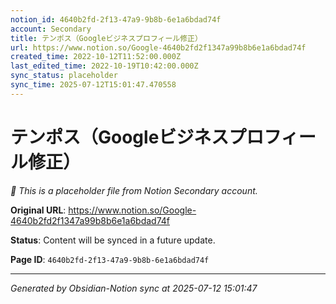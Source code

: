 ```yaml
---
notion_id: 4640b2fd-2f13-47a9-9b8b-6e1a6bdad74f
account: Secondary
title: テンポス（Googleビジネスプロフィール修正）
url: https://www.notion.so/Google-4640b2fd2f1347a99b8b6e1a6bdad74f
created_time: 2022-10-12T11:52:00.000Z
last_edited_time: 2022-10-19T10:42:00.000Z
sync_status: placeholder
sync_time: 2025-07-12T15:01:47.470558
---
```


# テンポス（Googleビジネスプロフィール修正）

*🔄 This is a placeholder file from Notion Secondary account.*

**Original URL**: https://www.notion.so/Google-4640b2fd2f1347a99b8b6e1a6bdad74f

**Status**: Content will be synced in a future update.

**Page ID**: `4640b2fd-2f13-47a9-9b8b-6e1a6bdad74f`

---

*Generated by Obsidian-Notion sync at 2025-07-12 15:01:47*
